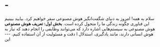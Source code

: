 # -
سلام به همه! امروز به دنیای شگفت‌انگیز هوش مصنوعی سفر خواهیم کرد. بیایید ببینیم این فناوری چگونه زندگی ما را متحول کرده است.  **بخش اول: تعریف هوش مصنوعی** هوش مصنوعی به سیستم‌هایی اشاره دارد که می‌توانند وظایفی را انجام دهند که نیاز به هوش انسانی دارند، مانند یادگیری، استدلال ا دقت و مسئولیت از آن استفاده کنیم.  ---  این 
